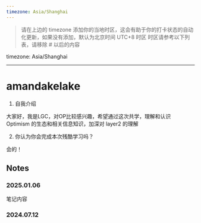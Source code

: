 ```yaml
---
timezone: Asia/Shanghai
---
```


> 请在上边的 timezone 添加你的当地时区，这会有助于你的打卡状态的自动化更新，如果没有添加，默认为北京时间 UTC+8 时区
> 时区请参考以下列表，请移除 # 以后的内容

timezone: Asia/Shanghai

---

# amandakelake

1. 自我介绍

大家好，我是LGC，对OP比较感兴趣，希望通过这次共学，理解和认识 Optimism 的生态和相关信息知识，加深对 layer2 的理解

2. 你认为你会完成本次残酷学习吗？

会的！

## Notes

<!-- Content_START -->

### 2025.01.06

笔记内容

### 2024.07.12

<!-- Content_END -->
